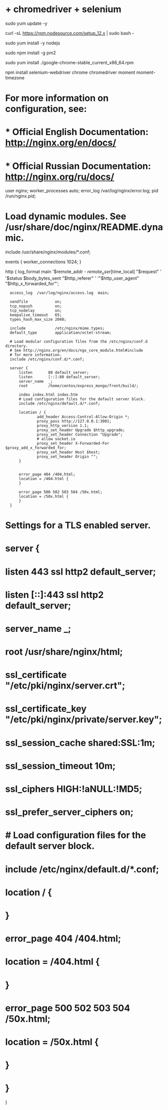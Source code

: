 # + chromedriver + selenium 

sudo yum update -y

curl -sL https://rpm.nodesource.com/setup_12.x | sudo bash -

sudo yum install -y nodejs

sudo npm install -g pm2

sudo yum install ./google-chrome-stable_current_x86_64.rpm

npm install selenium-webdriver chrome chromedriver moment moment-timezone 



  # For more information on configuration, see:
  #   * Official English Documentation: http://nginx.org/en/docs/
  #   * Official Russian Documentation: http://nginx.org/ru/docs/

  user nginx;
  worker_processes auto;
  error_log /var/log/nginx/error.log;
  pid /run/nginx.pid;

  # Load dynamic modules. See /usr/share/doc/nginx/README.dynamic.
  include /usr/share/nginx/modules/*.conf;

  events {
      worker_connections 1024;
  }

  http {
      log_format  main  '$remote_addr - $remote_user [$time_local] "$request" '
                        '$status $body_bytes_sent "$http_referer" '
                        '"$http_user_agent" "$http_x_forwarded_for"';

      access_log  /var/log/nginx/access.log  main;

      sendfile            on;
      tcp_nopush          on;
      tcp_nodelay         on;
      keepalive_timeout   65;
      types_hash_max_size 2048;

      include             /etc/nginx/mime.types;
      default_type        application/octet-stream;

      # Load modular configuration files from the /etc/nginx/conf.d directory.
      # See http://nginx.org/en/docs/ngx_core_module.html#include
      # for more information.
      include /etc/nginx/conf.d/*.conf;

      server {
          listen       80 default_server;
          listen       [::]:80 default_server;
          server_name  _;
          root         /home/centos/express_mongo/front/build/;

          index index.html index.htm
          # Load configuration files for the default server block.
          include /etc/nginx/default.d/*.conf;

          location / {
                  add_header Access-Control-Allow-Origin *;
                  proxy_pass http://127.0.0.1:3001;
                  proxy_http_version 1.1;
                  proxy_set_header Upgrade $http_upgrade;
                  proxy_set_header Connection "Upgrade";
                  # allow socket.io
                  proxy_set_header X-Forwarded-For $proxy_add_x_forwarded_for;
                  proxy_set_header Host $host;
                  proxy_set_header Origin "";
          }


          error_page 404 /404.html;
          location = /404.html {
          }

          error_page 500 502 503 504 /50x.html;
          location = /50x.html {
          }
      }
  # Settings for a TLS enabled server.
  #
  #    server {
  #        listen       443 ssl http2 default_server;
  #        listen       [::]:443 ssl http2 default_server;
  #        server_name  _;
  #        root         /usr/share/nginx/html;
  #
  #        ssl_certificate "/etc/pki/nginx/server.crt";
  #        ssl_certificate_key "/etc/pki/nginx/private/server.key";
  #        ssl_session_cache shared:SSL:1m;
  #        ssl_session_timeout  10m;
  #        ssl_ciphers HIGH:!aNULL:!MD5;
  #        ssl_prefer_server_ciphers on;
  #
  #        # Load configuration files for the default server block.
  #        include /etc/nginx/default.d/*.conf;
  #
  #        location / {
  #        }
  #
  #        error_page 404 /404.html;
  #        location = /404.html {
  #        }
  #
  #        error_page 500 502 503 504 /50x.html;
  #        location = /50x.html {
  #        }
  #    }

  }

